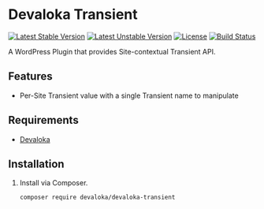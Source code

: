 # Devaloka Transient

[![Latest Stable Version][stable-image]][stable-url]
[![Latest Unstable Version][unstable-image]][unstable-url]
[![License][license-image]][license-url]
[![Build Status][travis-image]][travis-url]

A WordPress Plugin that provides Site-contextual Transient API.

## Features

*   Per-Site Transient value with a single Transient name to manipulate  

## Requirements

*   [Devaloka](https://github.com/devaloka/devaloka)

## Installation

1.  Install via Composer.

    ```sh
    composer require devaloka/devaloka-transient
    ```

[stable-image]: https://poser.pugx.org/devaloka/devaloka-transient/v/stable
[stable-url]: https://packagist.org/packages/devaloka/devaloka-transient

[unstable-image]: https://poser.pugx.org/devaloka/devaloka-transient/v/unstable
[unstable-url]: https://packagist.org/packages/devaloka/devaloka-transient

[license-image]: https://poser.pugx.org/devaloka/devaloka-transient/license
[license-url]: https://packagist.org/packages/devaloka/devaloka-transient

[travis-image]: https://travis-ci.org/devaloka/devaloka-transient.svg?branch=master
[travis-url]: https://travis-ci.org/devaloka/devaloka-transient

